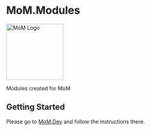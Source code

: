 # MoM.Modules
<p><img src="MoM.Web/assets/momlogo.png" srcset="MoM.Web/assets/momlogo.svg 1x" class="navbar-brand" alt="MoM Logo" width="152" height="150"></p>

Modules created for MoM

## Getting Started
Please go to [MoM.Dev](https://github.com/RolfVeinoeSorensen/MoM.Dev) and follow the instructions there.